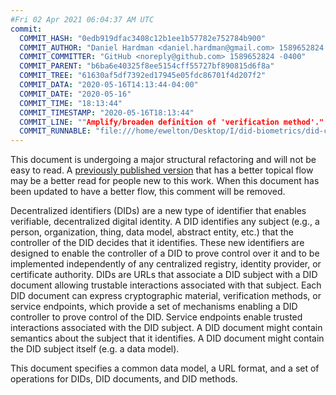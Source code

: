 ```yaml
---
#Fri 02 Apr 2021 06:04:37 AM UTC
commit:
  COMMIT_HASH: "0edb919dfac3408c12b1ee1b57782e752784b900"
  COMMIT_AUTHOR: "Daniel Hardman <daniel.hardman@gmail.com> 1589652824 -0600"
  COMMIT_COMMITTER: "GitHub <noreply@github.com> 1589652824 -0400"
  COMMIT_PARENT: "b6ba6e40325f8ee5154cff55727bf890815d6f8a"
  COMMIT_TREE: "61630af5df7392ed17945e05fdc86701f4d207f2"
  COMMIT_DATA: "2020-05-16T14:13:44-04:00"
  COMMIT_DATE: "2020-05-16"
  COMMIT_TIME: "18:13:44"
  COMMIT_TIMESTAMP: "2020-05-16T18:13:44"
  COMMIT_LINE: ""Amplify/broaden definition of 'verification method'."
  COMMIT_RUNNABLE: "file:///home/ewelton/Desktop/I/did-biometrics/did-core-dataset/analysis/gitinfo/0edb919dfac3408c12b1ee1b57782e752784b900/snapshot/index.html"
---
```


<section id="abstract">
<p class="issue">
This document is undergoing a major structural refactoring and will not be easy
to read. A <a href="https://www.w3.org/TR/2019/WD-did-core-20191209/">previously
published version</a> that has a better topical flow may be a better read for
people new to this work. When this document has been updated to have a
better flow, this comment will be removed.
    </p>
<p>
<a>Decentralized identifiers</a> (DIDs) are a new type of identifier that
enables verifiable, decentralized digital identity. A <a>DID</a> identifies any
subject (e.g., a person, organization, thing, data model, abstract entity, etc.)
that the controller of the <a>DID</a> decides that it identifies. These new
identifiers are designed to enable the controller of a <a>DID</a> to prove
control over it and to be implemented independently of any centralized registry,
identity provider, or certificate authority. <a>DID</a>s are URLs that associate
a <a>DID subject</a> with a <a>DID document</a> allowing trustable interactions
associated with that subject. Each <a>DID document</a> can express cryptographic
material, verification methods, or <a>service endpoints</a>, which provide a set
of mechanisms enabling a <a>DID controller</a> to prove control of the
<a>DID</a>. <a>Service endpoints</a> enable trusted interactions associated with
the <a>DID subject</a>. A <a>DID document</a> might contain semantics about the
subject that it identifies. A <a>DID document</a> might contain the <a>DID
subject</a> itself (e.g. a data model).
    </p>
<p>
This document specifies a common data model, a URL format, and a set of
operations for <a>DIDs</a>, <a>DID documents</a>, and <a>DID methods</a>.
    </p>
</section>
